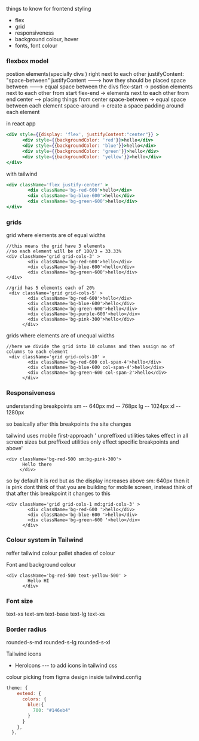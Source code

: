 things to know for frontend styling 
- flex
- grid
- responsiveness
- background colour, hover
- fonts, font colour

### **flexbox  model**
postion elements(specially divs ) right next to each other 
justifyContent: "space-between"
justifyContent ---> how they should be placed 
space between ---> equal space between the divs
flex-start -> postion elements next to each other from start
flex-end -> elements next to each other from end
center --> placing things from center
space-between -> equal space between each element
space-around -> create a space padding around each element

in react app
```jsx
<div style={{display: 'flex', justifyContent:"center"}} >
      <div style={{backgroundColor: 'red'}}>hello</div>
      <div style={{backgroundColor: 'blue'}}>hello</div>
      <div style={{backgroundColor: 'green'}}>hello</div>
      <div style={{backgroundColor: 'yellow'}}>hello</div>
</div>
```
with tailwind
```jsx
<div className='flex justify-center' >
        <div className='bg-red-600'>hello</div>
        <div className='bg-blue-600'>hello</div>
        <div className='bg-green-600'>hello</div>
</div>
```

### **grids**

grid where elements are of equal widths
```tsx
//this means the grid have 3 elements 
//so each element will be of 100/3 = 33.33%
<div className='grid grid-cols-3' >
        <div className='bg-red-600'>hello</div>
        <div className='bg-blue-600'>hello</div>
        <div className='bg-green-600'>hello</div>
</div>
```

```tsx
//grid has 5 elements each of 20%
 <div className='grid grid-cols-5' >
        <div className='bg-red-600'>hello</div>
        <div className='bg-blue-600'>hello</div>
        <div className='bg-green-600'>hello</div>
        <div className='bg-purple-600'>hello</div>
        <div className='bg-pink-300'>hello</div>
      </div>
```

grids where elements are of unequal widths
```tsx
//here we divide the grid into 10 columns and then assign no of columns to each element
 <div className='grid grid-cols-10' >
        <div className='bg-red-600 col-span-4'>hello</div>
        <div className='bg-blue-600 col-span-4'>hello</div>
        <div className='bg-green-600 col-span-2'>hello</div>
      </div>
```

### Responsiveness
understanding breakpoints 
sm -- 640px
md -- 768px
lg -- 1024px
xl -- 1280px

so basically after this breakpoints the site changes 

tailwind uses mobile first-approach
' unpreffixed utilities takes effect in all screen sizes but preffixed utilities only effect specific breakpoints and above'

```tsx
<div className='bg-red-500 sm:bg-pink-300'>
      Hello there
     </div>
```
so by default it is red but as the display increases above sm: 640px then it is pink
dont think of that you are building for mobile screen, instead think of that after this breakpoint it changes to this

```tsx
<div className='grid grid-cols-1 md:grid-cols-3' >
        <div className='bg-red-600 '>hello</div>
        <div className='bg-blue-600 '>hello</div>
        <div className='bg-green-600 '>hello</div>
      </div>
```

### Colour system in Tailwind
reffer tailwind colour pallet
shades of colour

Font and background colour
```tsx
<div className='bg-red-500 text-yellow-500' >
        Hello HI 
      </div>
```

### Font size 
text-xs
text-sm
text-base
text-lg
text-xs

### Border radius
rounded-s-md
rounded-s-lg
rounded-s-xl

Tailwind icons 
- HeroIcons  --- to add icons in tailwind css

colour picking from figma design
inside tailwind.config
```jsx
theme: {
    extend: {
      colors: {
        blue:{
          700: "#146eb4"
        }
      }
    },
  },
```